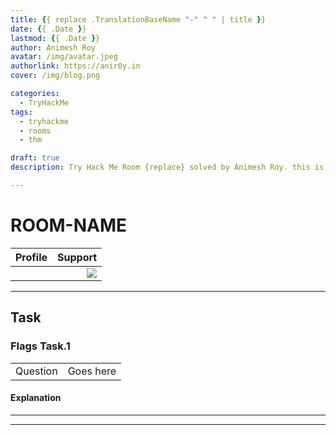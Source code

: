 ```yaml
---
title: {{ replace .TranslationBaseName "-" " " | title }}
date: {{ .Date }}
lastmod: {{ .Date }}
author: Animesh Roy
avatar: /img/avatar.jpeg
authorlink: https://anir0y.in
cover: /img/blog.png

categories:
  - TryHackMe
tags:
  - tryhackme
  - rooms
  - thm

draft: true
description: Try Hack Me Room {replace} solved by Animesh Roy. this is a walkthough. read more...

---
```

# ROOM-NAME

|Profile|Support|
|:-----|-----:|
|<script src="https://tryhackme.com/badge/434937"></script>|<a href="https://www.buymeacoffee.com/anir0y"><img src="https://img.buymeacoffee.com/button-api/?text=Cheers!!!&emoji=🍺&slug=anir0y&button_colour=BD5FFF&font_colour=ffffff&font_family=Lato&outline_colour=000000&coffee_colour=FFDD00"></a>|

<!-- Amazon Ads-->

<script type="text/javascript" language="javascript">
      var aax_size='300x250';
      var aax_pubname = 'anir0y-21';
      var aax_src='302';
    </script>
<script type="text/javascript" language="javascript" src="http://c.amazon-adsystem.com/aax2/assoc.js"></script>
<!-- Amazon Ads-->
---

## Task 

### Flags Task.1
|||
|:---:|:---|
|Question|Goes here|

#### Explanation








---
<!-- ## Task 

### Flags Task.1
|||
|:---:|:---|
|Question|Goes here|

#### Explanation

-->


<!-- Amazon Ads-->

<script type="text/javascript" language="javascript">
      var aax_size='300x250';
      var aax_pubname = 'anir0y-21';
      var aax_src='302';
    </script>
<script type="text/javascript" language="javascript" src="http://c.amazon-adsystem.com/aax2/assoc.js"></script>
<!-- Amazon Ads-->
---